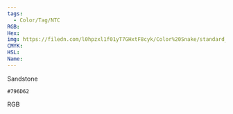 ```yaml
---
tags:
  - Color/Tag/NTC
RGB:
Hex:
img: https://filedn.com/l0hpzxl1f01yT7GHxtF8cyk/Color%20Snake/standard_csv_to_svg/796D62.svg
CMYK:
HSL:
Name:
---
```

Sandstone
```palette
#796D62
```
RGB
